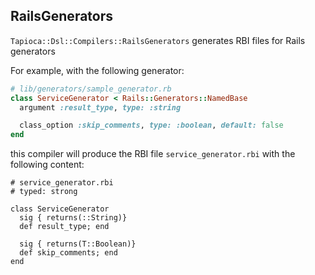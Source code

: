 ## RailsGenerators

`Tapioca::Dsl::Compilers::RailsGenerators` generates RBI files for Rails generators

For example, with the following generator:

~~~rb
# lib/generators/sample_generator.rb
class ServiceGenerator < Rails::Generators::NamedBase
  argument :result_type, type: :string

  class_option :skip_comments, type: :boolean, default: false
end
~~~

this compiler will produce the RBI file `service_generator.rbi` with the following content:

~~~rbi
# service_generator.rbi
# typed: strong

class ServiceGenerator
  sig { returns(::String)}
  def result_type; end

  sig { returns(T::Boolean)}
  def skip_comments; end
end
~~~
